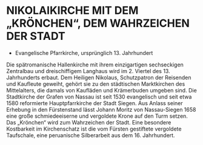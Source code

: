 # NIKOLAIKIRCHE MIT DEM „KRÖNCHEN“, DEM WAHRZEICHEN DER STADT

* Evangelische Pfarrkirche, ursprünglich 13. Jahrhundert

Die spätromanische Hallenkirche mit ihrem einzigartigen sechseckigen Zentralbau und dreischiffigem Langhaus wird im 2. Viertel des 13. Jahrhunderts erbaut. Dem Heiligen Nikolaus, Schutzpatron der Reisenden und Kaufleute geweiht, gehört sie zu den städtischen Marktkirchen des Mittelalters, die damals von Kaufläden und Krämerbuden umgeben sind. Die Stadtkirche der Grafen von Nassau ist seit 1530 evangelisch und seit etwa 1580 reformierte Hauptpfarrkirche der Stadt Siegen.
Aus Anlass seiner Erhebung in den Fürstenstand lässt Johann Moritz von Nassau-Siegen 1658 eine große schmiedeeiserne und vergoldete Krone auf den Turm setzen. Das „Krönchen“ wird zum Wahrzeichen der Stadt. Eine besondere Kostbarkeit im Kirchenschatz ist die vom Fürsten gestiftete vergoldete Taufschale, eine peruanische Silberarbeit aus dem 16. Jahrhundert.
